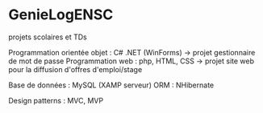 # GenieLogENSC
projets scolaires et TDs

Programmation orientée objet : C# .NET (WinForms) -> projet gestionnaire de mot de passe
Programmation web : php, HTML, CSS -> projet site web pour la diffusion d'offres d'emploi/stage

Base de données : MySQL (XAMP serveur)
ORM : NHibernate

Design patterns : MVC, MVP
